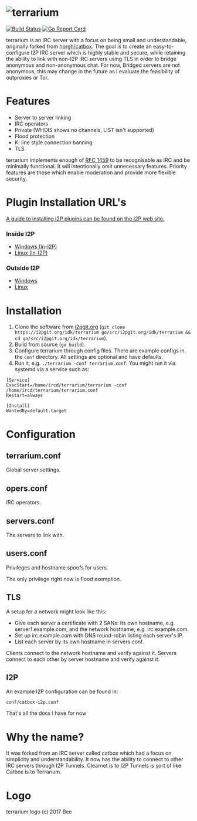 # ![terrarium](doc/terrarium-with-text.png)

[![Build
Status](https://travis-ci.org/eyedeekay/terrarium.svg)](https://travis-ci.org/eyedeekay/terrarium)
[![Go Report
Card](https://goreportcard.com/badge/i2pgit.org/idk/terrarium)](https://goreportcard.com/report/i2pgit.org/idk/terrarium)

terrarium is an IRC server with a focus on being small and understandable,
originally forked from [horgh/catbox](https://github.com/horgh/catbox). The
goal is to create an easy-to-configure I2P IRC server which is highly stable
and secure, while retaining the ability to link with non-I2P IRC servers using
TLS in order to bridge anonymous and non-anonymous chat. For now, Bridged
servers are not anonymous, this may change in the future as I evaluate the
feasibility of outproxies or Tor.


# Features
* Server to server linking
* IRC operators
* Private (WHOIS shows no channels, LIST isn't supported)
* Flood protection
* K: line style connection banning
* TLS

terrarium implements enough of [RFC 1459](https://tools.ietf.org/html/rfc1459)
to be recognisable as IRC and be minimally functional. It will intentionally
omit unnecessary features. Priority features are those which enable moderation
and provide more flexible security.

# Plugin Installation URL's

[A guide to installing I2P plugins can be found on the I2P web site.](https://geti2p.net/en/docs/plugins)

### Inside I2P

 - [Windows (In-I2P)](http://idk.i2p/terrarium/terrarium-windows-amd64.su3)
 - [Linux (In-I2P)](http://idk.i2p/terrarium/terrarium-linux-amd64.su3)

### Outside I2P

 - [Windows](https://github.com/terrarium/blizzard/releases)
 - [Linux](https://github.com/terrarium/blizzard/releases)

# Installation
1. Clone the software from [i2pgit.org](https://i2pgit.org/idk/terrarium)
   (`git clone https://i2pgit.org/idk/terrarium go/src/i2pgit.org/idk/terrarium && cd go/src/i2pgit.org/idk/terrarium`).
2. Build from source
   (`go build`).
3. Configure terrarium through config files. There are example configs in the
   `conf` directory. All settings are optional and have defaults.
4. Run it, e.g. `./terrarium -conf terrarium.conf`. You might run it via systemd
   via a service such as:

```
[Service]
ExecStart=/home/ircd/terrarium/terrarium -conf /home/ircd/terrarium/terrarium.conf
Restart=always

[Install]
WantedBy=default.target
```


# Configuration

## terrarium.conf
Global server settings.


## opers.conf
IRC operators.


## servers.conf
The servers to link with.


## users.conf
Privileges and hostname spoofs for users.

The only privilege right now is flood exemption.


## TLS
A setup for a network might look like this:

* Give each server a certificate with 2 SANs: Its own hostname, e.g.
  server1.example.com, and the network hostname, e.g. irc.example.com.
* Set up irc.example.com with DNS round-robin listing each server's IP.
* List each server by its own hostname in servers.conf.

Clients connect to the network hostname and verify against it. Servers
connect to each other by server hostname and verify against it.


## I2P
An example I2P configuration can be found in:

`conf/catbox-i2p.conf`

That's all the docs I have for now

# Why the name?
It was forked from an IRC server called catbox which had a focus on simplicity
and understandability. It now has the ability to connect to other IRC servers
through I2P Tunnels. Clearnet is to I2P Tunnels is sort of like Catbox is to
Terrarium.


# Logo
terrarium logo (c) 2017 Bee

